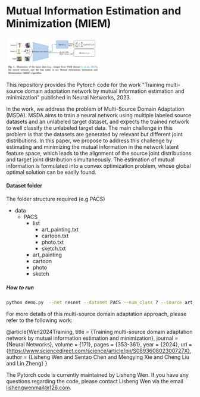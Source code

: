 # Mutual Information Estimation and Minimization (MIEM)

<img src="MIEM.png" width="50%">

This repository provides the Pytorch code for the work "Training multi-source domain adaptation network by mutual information estimation and minimization" published in Neural Networks, 2023. 

In the work, we address the problem of Multi-Source Domain Adaptation (MSDA). MSDA aims to train a neural network using multiple labeled source datasets and an unlabeled target dataset, and expects the trained network to well classify the unlabeled target data. The main challenge in this problem is that the datasets are generated by relevant but different joint distributions. In this paper, we propose to address this challenge by estimating and minimizing the mutual information in the network latent feature space, which leads to the alignment of the source joint distributions and target joint distribution simultaneously. The estimation of mutual information is formulated into a convex optimization problem, whose global optimal solution can be easily found. 


#### Dataset folder
The folder structure required (e.g PACS)
- data
  - PACS
    - list
      - art_painting.txt
      - cartoon.txt
      - photo.txt
      - sketch.txt
    - art_painting
    - cartoon
    - photo
    - sketch

##### How to run

```bash
python demo.py  --net resnet --dataset PACS --num_class 7 --source art_painting cartoon photo --target sketch --gpu 0 --seed 0 | tee MIEM_resnet[art_painting_cartoon_photo]Tosketch_seed0.log
```

For more details of this multi-source domain adaptation approach,  please refer to the following work: 

@article{Wen2024Training,
title = {Training multi-source domain adaptation network by mutual information estimation and minimization}, 
journal = {Neural Networks}, 
volume = {171}, 
pages = {353-361}, 
year = {2024}, 
url = {https://www.sciencedirect.com/science/article/pii/S089360802300727X}, 
author = {Lisheng Wen and Sentao Chen and Mengying Xie and Cheng Liu and Lin Zheng} 
}

  
The Pytorch code is currently maintained by Lisheng Wen. If you have any questions regarding the code, please contact Lisheng Wen via the email lishengwenmail@126.com.
